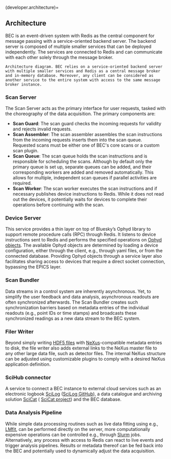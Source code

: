 (developer.architecture)= 
## Architecture

BEC is an event-driven system with Redis as the central component for message passing with a service-oriented backend server. The backend server is composed of multiple smaller services that can be deployed independently. The services are connected to Redis and can communicate with each other solely through the message broker.

```{figure} ../assets/bec_architecture.png
Architecture diagram. BEC relies on a service-oriented backend server with multiple smaller services and Redis as a central message broker and in-memory database. Moreover, any client can be considered as another service to the entire system with access to the same message broker instance. 
```

### Scan Server
The Scan Server acts as the primary interface for user requests, tasked with the choreography of the data acquisition. The primary components are:
* **Scan Guard**: 
The scan guard checks the incoming requests for validity and rejects invalid requests.
* **Scan Assembler**:
The scan assembler assembles the scan instructions from the incoming requests inserts them into the scan queue. Requested scans must be either one of BEC's core scans or a custom scan plugin. 
* **Scan Queue**:
The scan queue holds the scan instructions and is responsible for scheduling the scans. Although by default only the primary queue is set up, separate queues can be added, and their corresponding workers are added and removed automatically. This allows for multiple, independent scan queues if parallel activities are required.
* **Scan Worker**:
The scan worker executes the scan instructions and if necessary publishes device instructions to Redis. While it does not read out the devices, it potentially waits for devices to complete their operations before continuing with the scan.

### Device Server
This service provides a thin layer on top of Bluesky’s Ophyd library to support remote procedure calls (RPC) through Redis. 
It listens to device instructions sent to Redis and performs the specified operations on [Ophyd objects](#developer.ophyd). 
The available Ophyd objects are determined by loading a device configuration, either through the client, e.g., through yaml files, or from the connected database. 
Providing Ophyd objects through a service layer also facilitates sharing access to devices that require a direct socket connection, bypassing the EPICS layer. 

### Scan Bundler
Data streams in a control system are inherently asynchronous. 
Yet, to simplify the user feedback and data analysis, asynchronous readouts are often synchronized afterwards. 
The Scan Bundler creates such synchronization barriers based on metadata entries of the individual readouts (e.g., point IDs or time stamps) and broadcasts these synchronized readings as a new data stream to the BEC system. 

### Filer Writer
Beyond simply writing [HDF5 files](https://portal.hdfgroup.org/hdf5/develop/) with [NeXus](http://www.nexusformat.org)-compatible metadata entries to disk, the file writer also adds external links to the NeXus master file to any other large data file, such as detector files. 
The internal NeXus structure can be adjusted using customizable plugins to comply with a desired NeXus application definition. 

### SciHub connector
A service to connect a BEC instance to external cloud services such as an electronic logbook [SciLog](https://scilog.psi.ch) ([SciLog GitHub](https://github.com/paulscherrerinstitute/scilog)), a data catalogue and archiving solution [SciCat](https://discovery.psi.ch) ( [SciCat project](https://scicatproject.github.io)) and the BEC database. 

### Data Analysis Pipeline
While simple data processing routines such as live data fitting using e.g., [LMfit](https://lmfit.github.io/lmfit-py/), can be performed directly on the server, more computationally expensive operations can be controlled e.g., through [Slurm](https://slurm.schedmd.com) jobs. 
Alternatively, any process with access to Redis can react to live events and trigger analysis pipelines.
Results or metadata thereof can be fed back into the BEC and potentially used to dynamically adjust the data acquisition. 